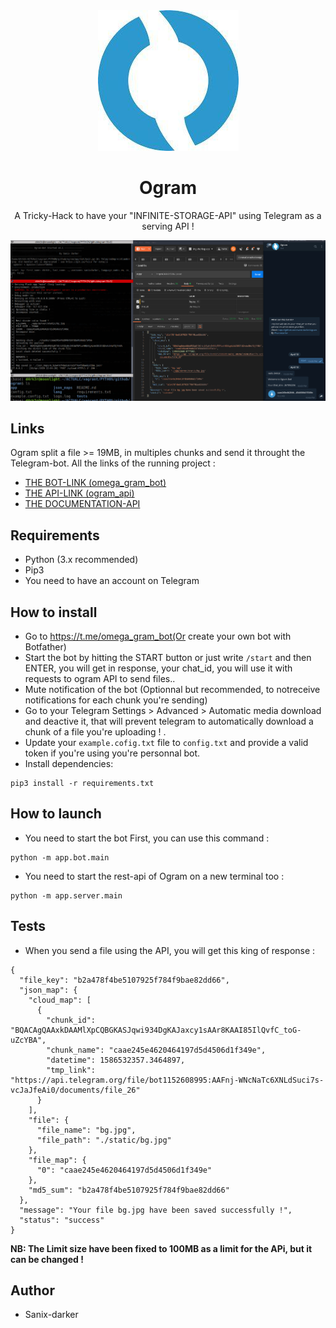 <center>
  <img src="./images/logo.jpg" />

  # Ogram

  A Tricky-Hack to have your "INFINITE-STORAGE-API" using Telegram as a serving API !

  <img src="./images/demo.png" />
</center>

## Links

Ogram split a file >= 19MB, in multiples chunks and send it throught the Telegram-bot. All the links of the running project :
- [THE BOT-LINK (omega_gram_bot)](https://t.me/omega_gram_bot) <br>
- [THE API-LINK (ogram_api)](https://ogram_api.ngrok.io)
- [THE DOCUMENTATION-API](https://documenter.getpostman.com/view/2696027/SzYgRaw1?version=latest)

## Requirements

- Python (3.x recommended)
- Pip3
- You need to have an account on Telegram

## How to install

- Go to https://t.me/omega_gram_bot(Or create your own bot with Botfather)
- Start the bot by hitting the START button or just write `/start` and then ENTER, you will get in response, your chat_id, you will use it with requests to ogram API to send files..
- Mute notification of the bot (Optionnal but recommended, to notreceive notifications for each chunk you're sending)
- Go to your Telegram Settings > Advanced > Automatic media download and deactive it, that will prevent telegram to automatically download a chunk of a file you're uploading !
.
- Update your `example.cofig.txt` file to `config.txt` and provide a valid token if you're using you're personnal bot.
- Install dependencies:
```shell
pip3 install -r requirements.txt
```

## How to launch

- You need to start the bot First, you can use this command :
```shell script
python -m app.bot.main
```

- You need to start the rest-api of Ogram on a new terminal too :
```shell script
python -m app.server.main
```

## Tests

- When you send a file using the API, you will get this king of response : 
```shell script
{
  "file_key": "b2a478f4be5107925f784f9bae82dd66",
  "json_map": {
    "cloud_map": [
      {
        "chunk_id": "BQACAgQAAxkDAAMlXpCQBGKASJqwi934DgKAJaxcy1sAAr8KAAI85IlQvfC_toG-uZcYBA",
        "chunk_name": "caae245e4620464197d5d4506d1f349e",
        "datetime": 1586532357.3464897,
        "tmp_link": "https://api.telegram.org/file/bot1152608995:AAFnj-WNcNaTc6XNLdSuci7s-vcJaJfeAi0/documents/file_26"
      }
    ],
    "file": {
      "file_name": "bg.jpg",
      "file_path": "./static/bg.jpg"
    },
    "file_map": {
      "0": "caae245e4620464197d5d4506d1f349e"
    },
    "md5_sum": "b2a478f4be5107925f784f9bae82dd66"
  },
  "message": "Your file bg.jpg have been saved successfully !",
  "status": "success"
}
```
**NB: The Limit size have been fixed to 100MB as a limit for the APi, but it can be changed !**

## Author

- Sanix-darker

